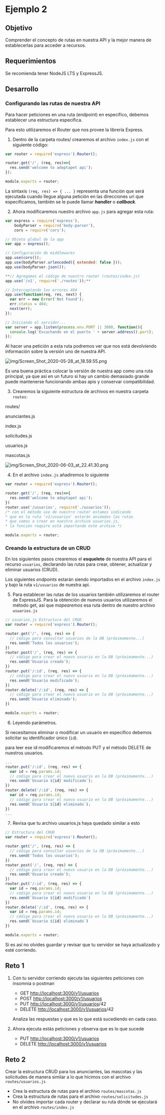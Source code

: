 # Ejemplo 2

## Objetivo

Comprender el concepto de rutas en nuestra API y la mejor manera de establecerlas para acceder a recursos.

## Requerimientos

Se recomienda tener NodeJS LTS y ExpressJS.

## Desarrollo

### Configurando las rutas de nuestra API

Para hacer peticiones en una ruta (endpoint) en específico, debemos establecer una estructura específica.

Para esto utilizaremos el Router que nos provee la librería Express.

1. Dentro de la carpeta routes/ crearemos el archivo `index.js` con el siguiente código:

```jsx
var router = require('express').Router();

router.get('/', (req, res)=>{
  res.send('welcome to adoptapet api');
});

module.exports = router;
```

La sintaxis `(req, res) => { ... }` representa una función que será ejecutada cuando llegue alguna petición en las direcciones uri que especificamos, también se le puede llamar ***handler*** o ***callback***. 

2. Ahora modificaremos nuestro archivo `app.js` para agregar esta ruta:

```jsx
var express = require('express'),
    bodyParser = require('body-parser'),
    cors = require('cors');

// Objeto global de la app
var app = express();

// Configuración de middlewares
app.use(cors());
app.use(bodyParser.urlencoded({ extended: false }));
app.use(bodyParser.json());

**// Agregamos el código de nuestro router (routes/index.js)
app.use('/v1', require('./routes'));**

// Interceptando los errores 404
app.use(function(req, res, next) {
  var err = new Error('Not Found');
  err.status = 404;
  next(err);
});

// Iniciando el servidor...
var server = app.listen(process.env.PORT || 3000, function(){
  console.log('Escuchando en el puerto ' + server.address().port);
});
```

Al hacer una petición a esta ruta podremos ver que nos está devolviendo información sobre la versión uno de nuestra API.

![img/Screen_Shot_2020-05-28_at_18.59.55.png](img/Screen_Shot_2020-05-28_at_18.59.55.png)

Es una buena práctica colocar la versión de nuestra app como una ruta principal, ya que así en un futuro si hay un cambio demasiado grande puede mantenerse funcionando ambas apis y conservar compatibilidad.

3. Crearemos la siguiente estructura de archivos en nuestra carpeta `routes`:

routes/

anunciantes.js

index.js

solicitudes.js

usuarios.js

mascotas.js

![img/Screen_Shot_2020-06-03_at_22.41.30.png](img/Screen_Shot_2020-06-03_at_22.41.30.png)

4. En el archivo `index.js` añadiremos lo siguiente

```jsx
var router = require('express').Router();

router.get('/', (req, res)=>{
  res.send('welcome to adoptapet api');
})
router.use('/usuarios', require('./usuarios'));
/* con el método use de nuestro router estamos indicando 
* que en la ruta 'v1/usuarios' estarán anidadas las rutas 
* que vamos a crear en nuestro archivo usuarios.js,
* la función require está importando este archivo */

module.exports = router;
```

### Creando la estructura de un CRUD

En los siguientes pasos crearemos el **esqueleto** de nuestra API para el recurso `usuarios`, declarando las rutas para crear, obtener, actualizar y eliminar usuarios (CRUD).

Los siguientes *endpoints* estarán siendo importados en el archivo `index.js` y bajo la ruta `v1/usuarios` de nuestra api.

5. Para establecer las rutas de los usuarios también utilizaremos el router de ExpressJS. Para la obtención de nuevos usuarios utilizaremos el método get, así que *mapearemos* esa ruta dentro de nuestro archivo `usuarios.js`

```jsx
// usuarios.js Estructura del CRUD
var router = require('express').Router();

router.get('/', (req, res) => {
  // código para consultar usuarios de la DB (próximamente...)
  res.send('Todos los usuarios');
})
router.post('/', (req, res) => {
  // código para crear el nuevo usuario en la DB (próximamente...)
  res.send('Usuario creado');
})
router.put('/:id', (req, res) => {
  // código para crear el nuevo usuario en la DB (próximamente...)
  res.send('Usuario modificado');
})
router.delete('/:id', (req, res) => {
  // código para crear el nuevo usuario en la DB (próximamente...)
  res.send('Usuario eliminado');
})

module.exports = router;
```

6. Leyendo parámetros.

Si necesitamos eliminar o modificar un usuario en específico debemos solicitar su identificador único (`id`).

para leer ese id modificaremos el método PUT y el método DELETE de nuestros usuarios.

```jsx
...
router.put('/:id', (req, res) => {
  var id = req.params.id;
  // código para crear el nuevo usuario en la DB (próximamente...)
  res.send(`Usuario ${id} modificado`);
})
router.delete('/:id', (req, res) => {
  var id = req.params.id;
  // código para crear el nuevo usuario en la DB (próximamente...)
  res.send(`Usuario ${id} eliminado`);
})
...
```

7. Revisa que tu archivo usuarios.js haya quedado similar a esto

```jsx
// Estructura del CRUD
var router = require('express').Router();

router.get('/', (req, res) => {
  // código para consultar usuarios de la DB (próximamente...)
  res.send('Todos los usuarios');
})
router.post('/', (req, res) => {
  // código para crear el nuevo usuario en la DB (próximamente...)
  res.send('Usuario creado');
})
router.put('/:id', (req, res) => {
  var id = req.params.id;
  // código para crear el nuevo usuario en la DB (próximamente...)
  res.send(`Usuario ${id} modificado`)
})
router.delete('/:id', (req, res) => {
  var id = req.params.id;
  // código para crear el nuevo usuario en la DB (próximamente...)
  res.send(`Usuario ${id} eliminado`)
})

module.exports = router;
```

Si es así no olvides guardar y revisar que tu servidor se haya actualizado y esté corriendo.

## Reto 1

1. Con tu servidor corriendo ejecuta las siguientes peticiones con insomnia o postman
    - GET [http://localhost:3000/v1/usuarios](http://localhost:3000/v1/usuarios)
    - POST [http://localhost:3000/v1/usuarios](http://localhost:3000/v1/usuarios)
    - PUT [http://localhost:3000/v1/usuarios](http://localhost:3000/v1/usuarios)/42
    - DELETE [http://localhost:3000/v1/usuarios](http://localhost:3000/v1/usuarios)/42

    Analiza las respuestas y que es lo que está sucediendo en cada caso.

2. Ahora ejecuta estás peticiones y observa que es lo que sucede
    - PUT [http://localhost:3000/v1/usuarios](http://localhost:3000/v1/usuarios)
    - DELETE [http://localhost:3000/v1/usuarios](http://localhost:3000/v1/usuarios)

## Reto 2

Crear la estructura CRUD para los anunciantes, las mascotas y las solicitudes de manera similar a lo que hicimos con el archivo `routes/usuarios.js`

- Crea la estructura de rutas para el archivo `routes/mascotas.js`
- Crea la estructura de rutas para el archivo `routes/solicitudes.js`
- No olvides importar cada router y declarar su ruta dónde se ejecutará en el archivo `routes/index.js`